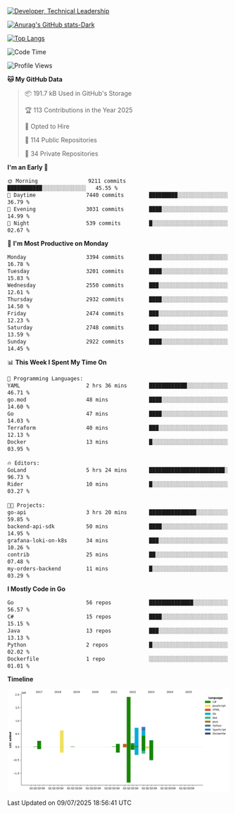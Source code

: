 <div>
  <a href="https://www.linkedin.com/in/arielpineiro/" target="_blank" rel="nofollow noopener noreferrer">
    <img src="https://img.shields.io/badge/-LinkedIn-%230077B5?style=for-the-badge&logo=linkedin&logoColor=white" alt="Developer, Technical Leadership" title="Ariel Piñeiro">
  </a>
</div>

[![Anurag's GitHub stats-Dark](https://github-readme-stats.vercel.app/api?username=arielsrv&show_icons=true&theme=dark#gh-dark-mode-only)](https://github.com/anuraghazra/github-readme-stats#gh-dark-mode-only)

[![Top Langs](https://github-readme-stats.vercel.app/api/top-langs/?username=arielsrv&layout=compact&langs_count=10&theme=dark#gh-dark-mode-only)](https://github.com/anuraghazra/github-readme-stats&theme=dark#gh-dark-mode-only)

<!--START_SECTION:waka-->
![Code Time](http://img.shields.io/badge/Code%20Time-1%2C348%20hrs%2034%20mins-blue)

![Profile Views](http://img.shields.io/badge/Profile%20Views-9-blue)

**🐱 My GitHub Data** 

> 📦 191.7 kB Used in GitHub's Storage 
 > 
> 🏆 113 Contributions in the Year 2025
 > 
> 💼 Opted to Hire
 > 
> 📜 114 Public Repositories 
 > 
> 🔑 34 Private Repositories 
 > 
**I'm an Early 🐤** 

```text
🌞 Morning                9211 commits        ███████████░░░░░░░░░░░░░░   45.55 % 
🌆 Daytime                7440 commits        █████████░░░░░░░░░░░░░░░░   36.79 % 
🌃 Evening                3031 commits        ████░░░░░░░░░░░░░░░░░░░░░   14.99 % 
🌙 Night                  539 commits         █░░░░░░░░░░░░░░░░░░░░░░░░   02.67 % 
```
📅 **I'm Most Productive on Monday** 

```text
Monday                   3394 commits        ████░░░░░░░░░░░░░░░░░░░░░   16.78 % 
Tuesday                  3201 commits        ████░░░░░░░░░░░░░░░░░░░░░   15.83 % 
Wednesday                2550 commits        ███░░░░░░░░░░░░░░░░░░░░░░   12.61 % 
Thursday                 2932 commits        ████░░░░░░░░░░░░░░░░░░░░░   14.50 % 
Friday                   2474 commits        ███░░░░░░░░░░░░░░░░░░░░░░   12.23 % 
Saturday                 2748 commits        ███░░░░░░░░░░░░░░░░░░░░░░   13.59 % 
Sunday                   2922 commits        ████░░░░░░░░░░░░░░░░░░░░░   14.45 % 
```


📊 **This Week I Spent My Time On** 

```text
💬 Programming Languages: 
YAML                     2 hrs 36 mins       ████████████░░░░░░░░░░░░░   46.71 % 
go.mod                   48 mins             ████░░░░░░░░░░░░░░░░░░░░░   14.60 % 
Go                       47 mins             ████░░░░░░░░░░░░░░░░░░░░░   14.03 % 
Terraform                40 mins             ███░░░░░░░░░░░░░░░░░░░░░░   12.13 % 
Docker                   13 mins             █░░░░░░░░░░░░░░░░░░░░░░░░   03.95 % 

🔥 Editors: 
GoLand                   5 hrs 24 mins       ████████████████████████░   96.73 % 
Rider                    10 mins             █░░░░░░░░░░░░░░░░░░░░░░░░   03.27 % 

🐱‍💻 Projects: 
go-api                   3 hrs 20 mins       ███████████████░░░░░░░░░░   59.85 % 
backend-api-sdk          50 mins             ████░░░░░░░░░░░░░░░░░░░░░   14.95 % 
grafana-loki-on-k8s      34 mins             ███░░░░░░░░░░░░░░░░░░░░░░   10.26 % 
contrib                  25 mins             ██░░░░░░░░░░░░░░░░░░░░░░░   07.48 % 
my-orders-backend        11 mins             █░░░░░░░░░░░░░░░░░░░░░░░░   03.29 % 
```

**I Mostly Code in Go** 

```text
Go                       56 repos            ██████████████░░░░░░░░░░░   56.57 % 
C#                       15 repos            ████░░░░░░░░░░░░░░░░░░░░░   15.15 % 
Java                     13 repos            ███░░░░░░░░░░░░░░░░░░░░░░   13.13 % 
Python                   2 repos             █░░░░░░░░░░░░░░░░░░░░░░░░   02.02 % 
Dockerfile               1 repo              ░░░░░░░░░░░░░░░░░░░░░░░░░   01.01 % 
```



**Timeline**

![Lines of Code chart](https://raw.githubusercontent.com/arielsrv/arielsrv/main/assets/bar_graph.png)


 Last Updated on 09/07/2025 18:56:41 UTC
<!--END_SECTION:waka-->
